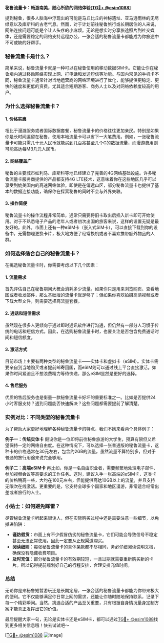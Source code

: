 **秘鲁流量卡：畅游南美，随心所欲的网络体验[[TG💪+ @esim1088](https://t.me/s/esim1088)]**

提到秘鲁，很多人脑海中浮现出的可能是马丘比丘的神秘遗址、亚马逊雨林的无尽绿意以及库斯科的古老气息。然而，对于计划前往秘鲁旅行或长期居住的人来说，网络连接问题可能是个让人头疼的小麻烦。无论是想实时分享旅途照片到社交媒体，还是需要稳定的网络支持远程办公，一张合适的秘鲁流量卡都能成为你旅途中不可或缺的好帮手。

### 秘鲁流量卡是什么？

简单来说，秘鲁流量卡就是一种可以在秘鲁使用的移动数据SIM卡。它能让你在秘鲁境内通过移动网络实现上网、打电话和发送短信等功能。与国内常见的手机卡不同，秘鲁流量卡通常针对当地运营商的网络环境进行了优化，能够提供更稳定、更快的速度和更低的资费。尤其适合短期游客、商务人士以及对网络依赖度较高的用户。

### 为什么选择秘鲁流量卡？

#### 1. **价格实惠**
相比于漫游服务或者国际数据套餐，秘鲁流量卡的价格往往更加亲民。特别是如果你是长时间逗留在秘鲁，使用本地流量卡可以省下一大笔费用。例如，一张秘鲁流量卡可能只需几十元人民币就能买到几百兆甚至几个G的数据流量，而漫游费用则可能高达每MB几元人民币。

#### 2. **网络覆盖广**
秘鲁的主要城市如利马、库斯科等地已经建立了完善的4G网络基础设施。许多秘鲁流量卡服务商提供的产品都支持4G LTE技术，这意味着你在这些地区几乎可以享受到媲美国内的高速网络体验。即使是在偏远山区，部分秘鲁流量卡也提供了基本的数据连接功能，确保你在探索秘鲁的同时不会与外界失联。

#### 3. **操作简便**
秘鲁流量卡的操作流程非常简单，通常只需要将旧卡取出后插入新卡即可开始使用。对于不熟悉电子产品的老年人或者初次出国的旅客来说，这样的设置无疑是最友好的。此外，市面上还有一种eSIM卡（嵌入式SIM卡），可以直接下载到你的设备中，无需物理更换卡片，极大地方便了经常换机或者不喜欢携带额外物品的人群。

### 如何选择适合自己的秘鲁流量卡？

在挑选秘鲁流量卡时，你需要考虑以下几个因素：

#### 1. **流量需求**
首先评估自己在秘鲁期间大概会消耗多少流量。如果你只是用来浏览网页、查看地图或者收发邮件，那么基础版的流量卡就足够了；但如果你喜欢拍摄高清视频或者下载大型文件，则需要选择高流量套餐。

#### 2. **通话和短信需求**
虽然现在很多人更倾向于通过即时通讯软件进行沟通，但仍然有一部分人习惯于传统的电话和短信方式。因此，在选购秘鲁流量卡时，也要关注是否包含免费通话时间和短信额度。

#### 3. **激活方式**
目前市场上主要有两种类型的秘鲁流量卡——实体卡和虚拟卡（eSIM）。实体卡需要亲自到当地购买或者提前邮寄回国，而eSIM则可以通过线上平台直接激活。如果你时间紧迫且不想浪费精力等待快递，那么eSIM显然是更好的选择。

#### 4. **售后服务**
优质的售后服务也是衡量一款秘鲁流量卡好坏的重要标准之一。比如是否提供24小时客服支持？遇到问题能否快速解决？这些问题都需要提前了解清楚。

### 实例对比：不同类型的秘鲁流量卡

为了帮助大家更好地理解各种秘鲁流量卡的特点，我们不妨来看两个具体例子：

**例子一：传统实体卡**
假设你是一位即将前往秘鲁旅游的大学生，预算有限但又希望保持一定的网络自由度。在这种情况下，可以选择一张普通版的秘鲁流量卡，这种卡的价格通常在30元左右，包含约2GB的流量。虽然流量不算特别多，但对于普通的旅行用途来说完全够用。

**例子二：高端eSIM卡**
再比如，你是一名自由职业者，需要频繁地处理电子邮件、参加视频会议等高要求的工作任务。这时，建议入手一张高端的eSIM卡，这类卡的价格稍高一些，大约在100元左右，但能提供高达10GB以上的流量，并且支持无限次在线激活。更重要的是，它支持全球多个国家和地区漫游，非常适合经常出差或者旅行的人士。

### 小贴士：如何避免踩雷？

尽管秘鲁流量卡听起来很诱人，但在实际购买过程中还是需要注意一些细节，以免掉进陷阱：

- **谨防假货**：市面上有不少假冒伪劣的秘鲁流量卡，它们可能会导致信号不稳定甚至无法正常使用。因此一定要从正规渠道购买。
- **阅读细则**：每张秘鲁流量卡的具体条款都不尽相同，务必仔细阅读说明文档，确保没有隐藏收费项目。
- **及时充值**：部分秘鲁流量卡的有效期较短，一旦过期就需要重新购买新的卡片。所以记得提前规划好自己的行程安排，合理安排充值时间。

### 总结

无论你是来秘鲁短暂游玩还是长期定居，一张合适的秘鲁流量卡都能为你带来极大的便利。它不仅能够满足你日常上网的需求，还能让你随时随地保持联系，记录下每一个精彩瞬间。当然，挑选合适的产品至关重要，只有根据自身情况量身定制方案才能真正发挥出它的价值。

最后提醒大家一句，无论是实体卡还是eSIM卡，都可以通过[TG💪+ @esim1088](https://t.me/s/esim1088)找到更多相关信息哦！快去试试吧～

[[TG💪+ @esim1088](https://t.me/s/esim1088) ![Image](https://i.postimg.cc/4NQfJmqS/Snipaste-2025-05-13-00-14-12.png)]